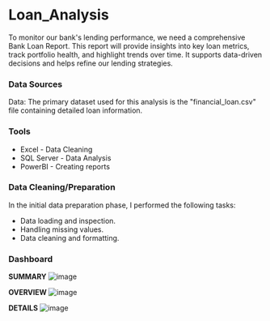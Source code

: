 # Loan_Analysis
To monitor our bank's lending performance, we need a comprehensive Bank Loan Report. This report will provide insights into key loan metrics, track portfolio health, and highlight trends over time. It supports data-driven decisions and helps refine our lending strategies.

### Data Sources

Data: The primary dataset used for this analysis is the "financial_loan.csv" file containing detailed loan information.

### Tools

- Excel - Data Cleaning
- SQL Server - Data Analysis
- PowerBI - Creating reports

### Data Cleaning/Preparation

In the initial data preparation phase, I performed the following tasks:

- Data loading and inspection.
- Handling missing values.
- Data cleaning and formatting.

### Dashboard
**SUMMARY**
![image](https://github.com/user-attachments/assets/7aab2552-776b-4adb-8994-6012ac4d061d)

**OVERVIEW**
![image](https://github.com/user-attachments/assets/3f8e579f-6806-4fd7-ad8e-5148b05e2c1e)

**DETAILS**
![image](https://github.com/user-attachments/assets/5d4495ea-94c7-421b-bcb6-ef0805c7a1a6)







  
